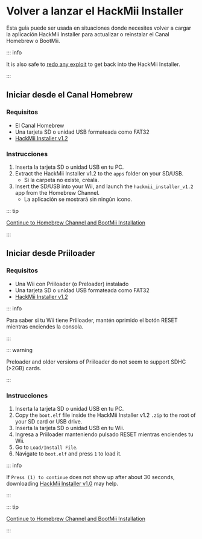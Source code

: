 # Volver a lanzar el HackMii Installer

Esta guía puede ser usada en situaciones donde necesites volver a cargar la aplicación HackMii Installer para actualizar o reinstalar el Canal Homebrew o BootMii.

::: info

It is also safe to [redo any exploit](get-started) to get back into the HackMii Installer.

:::

## Iniciar desde el Canal Homebrew

### Requisitos

- El Canal Homebrew
- Una tarjeta SD o unidad USB formateada como FAT32
- [HackMii Installer v1.2](https://bootmii.org/download/)

### Instrucciones

1. Inserta la tarjeta SD o unidad USB en tu PC.
2. Extract the HackMii Installer v1.2 to the `apps` folder on your SD/USB.
   - Si la carpeta no existe, créala.
3. Insert the SD/USB into your Wii, and launch the `hackmii_installer_v1.2` app from the Homebrew Channel.
   - La aplicación se mostrará sin ningún icono.

::: tip

[Continue to Homebrew Channel and BootMii Installation](hbc)

:::

## Iniciar desde Priiloader

### Requisitos

- Una Wii con Priiloader (o Preloader) instalado
- Una tarjeta SD o unidad USB formateada como FAT32
- [HackMii Installer v1.2](https://bootmii.org/download/)

::: info

Para saber si tu Wii tiene Priiloader, mantén oprimido el botón RESET mientras enciendes la consola.

:::

::: warning

Preloader and older versions of Priiloader do not seem to support SDHC (>2GB) cards.

:::

### Instrucciones

1. Inserta la tarjeta SD o unidad USB en tu PC.
2. Copy the `boot.elf` file inside the HackMii Installer v1.2 `.zip` to the root of your SD card or USB drive.
3. Inserta la tarjeta SD o unidad USB en tu Wii.
4. Ingresa a Priiloader manteniendo pulsado RESET mientras enciendes tu Wii.
5. Go to `Load/Install File`.
6. Navigate to `boot.elf` and press `1` to load it.

::: info

If `Press (1) to continue` does not show up after about 30 seconds, downloading [HackMii Installer v1.0](https://bootmii.org/download/) may help.

:::

::: tip

[Continue to Homebrew Channel and BootMii Installation](hbc)

:::
